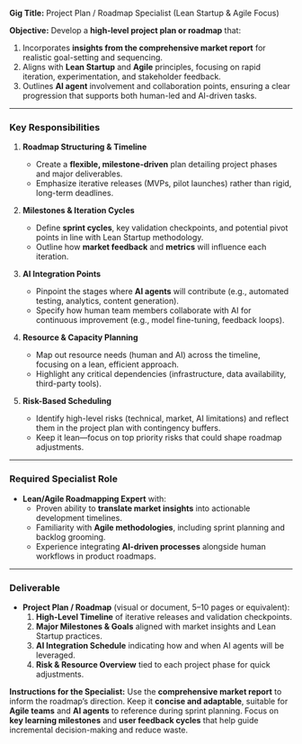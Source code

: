 **Gig Title:** Project Plan / Roadmap Specialist (Lean Startup & Agile Focus)

**Objective:**
Develop a **high-level project plan or roadmap** that:

1. Incorporates **insights from the comprehensive market report** for realistic goal-setting and sequencing.
2. Aligns with **Lean Startup** and **Agile** principles, focusing on rapid iteration, experimentation, and stakeholder feedback.
3. Outlines **AI agent** involvement and collaboration points, ensuring a clear progression that supports both human-led and AI-driven tasks.

---

### Key Responsibilities

1. **Roadmap Structuring & Timeline**

   - Create a **flexible, milestone-driven** plan detailing project phases and major deliverables.
   - Emphasize iterative releases (MVPs, pilot launches) rather than rigid, long-term deadlines.

2. **Milestones & Iteration Cycles**

   - Define **sprint cycles**, key validation checkpoints, and potential pivot points in line with Lean Startup methodology.
   - Outline how **market feedback** and **metrics** will influence each iteration.

3. **AI Integration Points**

   - Pinpoint the stages where **AI agents** will contribute (e.g., automated testing, analytics, content generation).
   - Specify how human team members collaborate with AI for continuous improvement (e.g., model fine-tuning, feedback loops).

4. **Resource & Capacity Planning**

   - Map out resource needs (human and AI) across the timeline, focusing on a lean, efficient approach.
   - Highlight any critical dependencies (infrastructure, data availability, third-party tools).

5. **Risk-Based Scheduling**
   - Identify high-level risks (technical, market, AI limitations) and reflect them in the project plan with contingency buffers.
   - Keep it lean—focus on top priority risks that could shape roadmap adjustments.

---

### Required Specialist Role

- **Lean/Agile Roadmapping Expert** with:
  - Proven ability to **translate market insights** into actionable development timelines.
  - Familiarity with **Agile methodologies**, including sprint planning and backlog grooming.
  - Experience integrating **AI-driven processes** alongside human workflows in product roadmaps.

---

### Deliverable

- **Project Plan / Roadmap** (visual or document, 5–10 pages or equivalent):
  1. **High-Level Timeline** of iterative releases and validation checkpoints.
  2. **Major Milestones & Goals** aligned with market insights and Lean Startup practices.
  3. **AI Integration Schedule** indicating how and when AI agents will be leveraged.
  4. **Risk & Resource Overview** tied to each project phase for quick adjustments.

**Instructions for the Specialist:**
Use the **comprehensive market report** to inform the roadmap’s direction. Keep it **concise and adaptable**, suitable for **Agile teams** and **AI agents** to reference during sprint planning. Focus on **key learning milestones** and **user feedback cycles** that help guide incremental decision-making and reduce waste.

